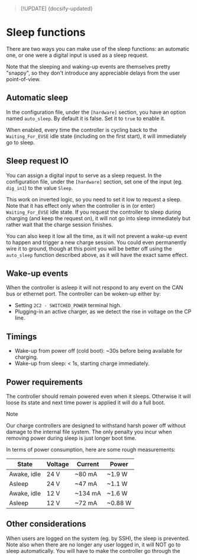 > [!UPDATE] {docsify-updated}
# Sleep functions

There are two ways you can make use of the sleep functions: an automatic one, or one were a digital
input is used as a sleep request.

Note that the sleeping and waking-up events are themselves pretty "snappy", so they don't introduce
any appreciable delays from the user point-of-view.

## Automatic sleep

In the configuration file, under the `[hardware]` section, you have an option named `auto_sleep`.
By default it is false. Set it to `true` to enable it.

When enabled, every time the controller is cycling back to the `Waiting_For_EVSE` idle state
(including on the first start), it will immediately go to sleep.

## Sleep request IO

You can assign a digital input to serve as a sleep request. In the configuration file, under the
`[hardware]` section, set one of the input (eg. `dig_in1`) to the value `Sleep`.

This work on inverted logic, so you need to set it low to request a sleep. Note that it has effect
only when the controller is in (or enter) `Waiting_For_EVSE` idle state. If you request the controller
to sleep during charging (and keep the request on), it will not go into sleep immediately but rather
wait that the charge session finishes.

You can also keep it low all the time, as it will not prevent a wake-up event to happen and trigger
a new charge session. You could even permanently wire it to ground, though at this point you will be
better off using the `auto_sleep` function described above, as it will have the exact same effect.

## Wake-up events

When the controller is asleep it will not respond to any event on the CAN bus or ethernet port. The
controller can be woken-up either by:

- Setting `2C2 - SWITCHED_POWER` terminal high.
- Plugging-in an active charger, as we detect the rise in voltage on the CP line.

## Timings

- Wake-up from power off (cold boot): ~30s before being available for charging.
- Wake-up from sleep: < 1s, starting charge immediately.

## Power requirements

The controller should remain powered even when it sleeps. Otherwise it will loose its state and
next time power is applied it will do a full boot.

> [!NOTE]
> Our charge controllers are designed to withstand harsh power off without damage to the internal
> file system. The only penalty you incur when removing power during sleep is just longer boot time.

In terms of power consumption, here are some rough measurements:

<div class="small-table compact-table">

| State | Voltage | Current | Power |
|-------|---------|---------|-------|
| Awake, idle | 24 V | \~80 mA | \~1.9 W |
| Asleep | 24 V | \~47 mA | \~1.1 W |
| Awake, idle | 12 V | \~134 mA | \~1.6 W |
| Asleep | 12 V | \~72 mA | \~0.88 W |

</div>

## Other considerations

When users are logged on the system (eg. by SSH), the sleep is prevented. Note also when there are
no longer any user logged in, it will NOT go to sleep automatically. You will have to make the
controller go through the
